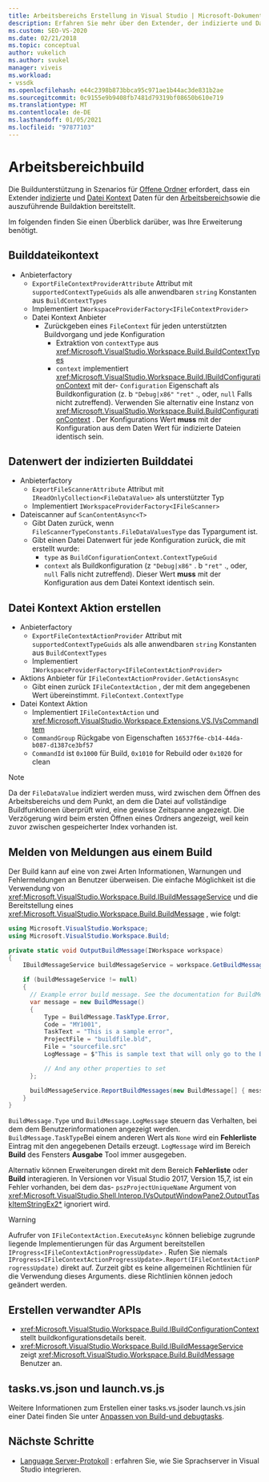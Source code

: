 ```yaml
---
title: Arbeitsbereichs Erstellung in Visual Studio | Microsoft-Dokumentation
description: Erfahren Sie mehr über den Extender, der indizierte und Datei Kontext Daten für einen Arbeitsbereich bereitstellt, um ein offenes Ordner Szenario zu unterstützen
ms.custom: SEO-VS-2020
ms.date: 02/21/2018
ms.topic: conceptual
author: vukelich
ms.author: svukel
manager: viveis
ms.workload:
- vssdk
ms.openlocfilehash: e44c2398b873bbca95c971ae1b44ac3de831b2ae
ms.sourcegitcommit: 0c9155e9b9408fb7481d79319bf08650b610e719
ms.translationtype: MT
ms.contentlocale: de-DE
ms.lasthandoff: 01/05/2021
ms.locfileid: "97877103"
---
```

# <a name="workspace-build"></a>Arbeitsbereichbuild

Die Buildunterstützung in Szenarios für [Offene Ordner](../ide/develop-code-in-visual-studio-without-projects-or-solutions.md) erfordert, dass ein Extender [indizierte](workspace-indexing.md) und [Datei Kontext](workspace-file-contexts.md) Daten für den [Arbeitsbereich](workspaces.md)sowie die auszuführende Buildaktion bereitstellt.

Im folgenden finden Sie einen Überblick darüber, was Ihre Erweiterung benötigt.

## <a name="build-file-context"></a>Builddateikontext

- Anbieterfactory
  - `ExportFileContextProviderAttribute` Attribut mit `supportedContextTypeGuids` als alle anwendbaren `string` Konstanten aus `BuildContextTypes`
  - Implementiert `IWorkspaceProviderFactory<IFileContextProvider>`
  - Datei Kontext Anbieter
    - Zurückgeben eines `FileContext` für jeden unterstützten Buildvorgang und jede Konfiguration
      - Extraktion von `contextType` aus <xref:Microsoft.VisualStudio.Workspace.Build.BuildContextTypes>
      - `context` implementiert <xref:Microsoft.VisualStudio.Workspace.Build.IBuildConfigurationContext> mit der- `Configuration` Eigenschaft als Buildkonfiguration (z. b `"Debug|x86"` `"ret"` ., oder, `null` Falls nicht zutreffend). Verwenden Sie alternativ eine Instanz von <xref:Microsoft.VisualStudio.Workspace.Build.BuildConfigurationContext> . Der Konfigurations Wert **muss** mit der Konfiguration aus dem Daten Wert für indizierte Dateien identisch sein.

## <a name="indexed-build-file-data-value"></a>Datenwert der indizierten Builddatei

- Anbieterfactory
  - `ExportFileScannerAttribute` Attribut mit `IReadOnlyCollection<FileDataValue>` als unterstützter Typ
  - Implementiert `IWorkspaceProviderFactory<IFileScanner>`
- Dateiscanner auf `ScanContentAsync<T>`
  - Gibt Daten zurück, wenn `FileScannerTypeConstants.FileDataValuesType` das Typargument ist.
  - Gibt einen Datei Datenwert für jede Konfiguration zurück, die mit erstellt wurde:
    - `type` as `BuildConfigurationContext.ContextTypeGuid`
    - `context` als Buildkonfiguration (z `"Debug|x86"` . b `"ret"` ., oder, `null` Falls nicht zutreffend). Dieser Wert **muss** mit der Konfiguration aus dem Datei Kontext identisch sein.

## <a name="build-file-context-action"></a>Datei Kontext Aktion erstellen

- Anbieterfactory
  - `ExportFileContextActionProvider` Attribut mit `supportedContextTypeGuids` als alle anwendbaren `string` Konstanten aus `BuildContextTypes`
  - Implementiert `IWorkspaceProviderFactory<IFileContextActionProvider>`
- Aktions Anbieter für `IFileContextActionProvider.GetActionsAsync`
  - Gibt einen zurück `IFileContextAction` , der mit dem angegebenen Wert übereinstimmt. `FileContext.ContextType`
- Datei Kontext Aktion
  - Implementiert `IFileContextAction` und <xref:Microsoft.VisualStudio.Workspace.Extensions.VS.IVsCommandItem>
  - `CommandGroup` Rückgabe von Eigenschaften `16537f6e-cb14-44da-b087-d1387ce3bf57`
  - `CommandId` ist `0x1000` für Build, `0x1010` for Rebuild oder `0x1020` for clean

>[!NOTE]
>Da der `FileDataValue` indiziert werden muss, wird zwischen dem Öffnen des Arbeitsbereichs und dem Punkt, an dem die Datei auf vollständige Buildfunktionen überprüft wird, eine gewisse Zeitspanne angezeigt. Die Verzögerung wird beim ersten Öffnen eines Ordners angezeigt, weil kein zuvor zwischen gespeicherter Index vorhanden ist.

## <a name="reporting-messages-from-a-build"></a>Melden von Meldungen aus einem Build

Der Build kann auf eine von zwei Arten Informationen, Warnungen und Fehlermeldungen an Benutzer überweisen. Die einfache Möglichkeit ist die Verwendung von <xref:Microsoft.VisualStudio.Workspace.Build.IBuildMessageService> und die Bereitstellung eines <xref:Microsoft.VisualStudio.Workspace.Build.BuildMessage> , wie folgt:

```csharp
using Microsoft.VisualStudio.Workspace;
using Microsoft.VisualStudio.Workspace.Build;

private static void OutputBuildMessage(IWorkspace workspace)
{
    IBuildMessageService buildMessageService = workspace.GetBuildMessageService();

    if (buildMessageService != null)
    {
      // Example error build message. See the documentation for BuildMessage for more information.
      var message = new BuildMessage()
      {
          Type = BuildMessage.TaskType.Error,
          Code = "MY1001",
          TaskText = "This is a sample error",
          ProjectFile = "buildfile.bld",
          File = "sourcefile.src"
          LogMessage = $"This is sample text that will only go to the Build output window pane.\n"

          // And any other properties to set
      };

      buildMessageService.ReportBuildMessages(new BuildMessage[] { message });
    }
}
```

`BuildMessage.Type` und `BuildMessage.LogMessage` steuern das Verhalten, bei dem dem Benutzerinformationen angezeigt werden. `BuildMessage.TaskType`Bei einem anderen Wert als `None` wird ein **Fehlerliste** Eintrag mit den angegebenen Details erzeugt. `LogMessage` wird im Bereich **Build** des Fensters **Ausgabe** Tool immer ausgegeben.

Alternativ können Erweiterungen direkt mit dem Bereich **Fehlerliste** oder **Build** interagieren. In Versionen vor Visual Studio 2017, Version 15,7, ist ein Fehler vorhanden, bei dem das- `pszProjectUniqueName` Argument von <xref:Microsoft.VisualStudio.Shell.Interop.IVsOutputWindowPane2.OutputTaskItemStringEx2*> ignoriert wird.

>[!WARNING]
>Aufrufer von `IFileContextAction.ExecuteAsync` können beliebige zugrunde liegende Implementierungen für das Argument bereitstellen `IProgress<IFileContextActionProgressUpdate>` . Rufen Sie niemals `IProgress<IFileContextActionProgressUpdate>.Report(IFileContextActionProgressUpdate)` direkt auf. Zurzeit gibt es keine allgemeinen Richtlinien für die Verwendung dieses Arguments. diese Richtlinien können jedoch geändert werden.

## <a name="build-related-apis"></a>Erstellen verwandter APIs

- <xref:Microsoft.VisualStudio.Workspace.Build.IBuildConfigurationContext> stellt buildkonfigurationsdetails bereit.
- <xref:Microsoft.VisualStudio.Workspace.Build.IBuildMessageService> zeigt <xref:Microsoft.VisualStudio.Workspace.Build.BuildMessage> Benutzer an.

## <a name="tasksvsjson-and-launchvsjson"></a>tasks.vs.json und launch.vs.js

Weitere Informationen zum Erstellen einer tasks.vs.jsoder launch.vs.jsin einer Datei finden Sie unter [Anpassen von Build-und debugtasks](../ide/customize-build-and-debug-tasks-in-visual-studio.md).

## <a name="next-steps"></a>Nächste Schritte

* [Language Server-Protokoll](language-server-protocol.md) : erfahren Sie, wie Sie Sprachserver in Visual Studio integrieren.